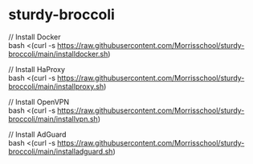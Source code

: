 # sturdy-broccoli

// Install Docker<br />
bash <(curl -s https://raw.githubusercontent.com/Morrisschool/sturdy-broccoli/main/installdocker.sh)

// Install HaProxy<br />
  bash <(curl -s https://raw.githubusercontent.com/Morrisschool/sturdy-broccoli/main/installproxy.sh)

// Install OpenVPN<br />
  bash <(curl -s https://raw.githubusercontent.com/Morrisschool/sturdy-broccoli/main/installvpn.sh)

// Install AdGuard<br />
  bash <(curl -s https://raw.githubusercontent.com/Morrisschool/sturdy-broccoli/main/installadguard.sh)
